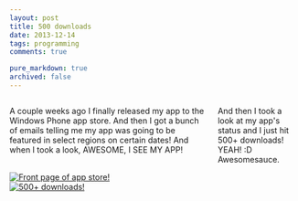 ```yaml
---
layout: post
title: 500 downloads
date: 2013-12-14
tags: programming
comments: true

pure_markdown: true
archived: false
---
```




<div class="row">
    <div class="small-12 columns">
		<p>
			A couple weeks ago I finally released my app to the Windows Phone app store. And then I got a bunch of emails telling me my app was going to be featured in select regions on certain dates! And when I took a look, AWESOME, I SEE MY APP!
		</p>
		<p>
			And then I took a look at my app's status and I just hit 500+ downloads! YEAH! :D Awesomesauce.
		</p>
    </div>
    <div class="small-12 medium-6 columns">
		<a class="fancybox center" rel="21days" href="http://i.imgur.com/2JCB0uI.png">
			<img src="http://i.imgur.com/2JCB0uI.png" alt="Front page of app store!"/>
		</a>
    </div>
    <div class="small-12 medium-6 columns">
		<a class="fancybox center" rel="21days" href="http://i.imgur.com/AiSmreB.png">
			<img src="http://i.imgur.com/AiSmreB.png" alt="500+ downloads!"/>
		</a>
    </div>
</div>	